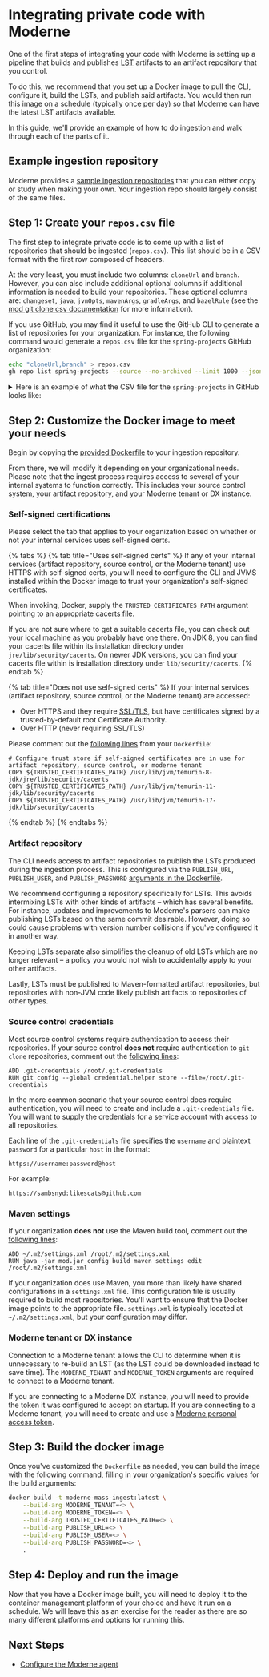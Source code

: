 # Integrating private code with Moderne

One of the first steps of integrating your code with Moderne is setting up a pipeline that builds and publishes [LST](../references/concepts/lossless-semantic-trees.md) artifacts to an artifact repository that you control.

To do this, we recommend that you set up a Docker image to pull the CLI, configure it, build the LSTs, and publish said artifacts. You would then run this image on a schedule (typically once per day) so that Moderne can have the latest LST artifacts available.

In this guide, we'll provide an example of how to do ingestion and walk through each of the parts of it.

## Example ingestion repository

Moderne provides a [sample ingestion repositories](https://github.com/moderneinc/mass-ingest-example) that you can either copy or study when making your own. Your ingestion repo should largely consist of the same files.

## Step 1: Create your `repos.csv` file

The first step to integrate private code is to come up with a list of repositories that should be ingested (`repos.csv`). This list should be in a CSV format with the first row composed of headers.

At the very least, you must include two columns: `cloneUrl` and `branch`. However, you can also include additional optional columns if additional information is needed to build your repositories. These optional columns are: `changeset`, `java`, `jvmOpts`, `mavenArgs`, `gradleArgs`, and `bazelRule` (see the [mod git clone csv documentation](/user-documentation/moderne-cli/cli-reference.md#mod-git-clone-csv) for more information).

If you use GitHub, you may find it useful to use the GitHub CLI to generate a list of repositories for your organization. For instance, the following command would generate a `repos.csv` file for the `spring-projects` GitHub organization:

```bash
echo "cloneUrl,branch" > repos.csv
gh repo list spring-projects --source --no-archived --limit 1000 --json sshUrl,defaultBranchRef --template "{{range .}}{{.sshUrl}},{{.defaultBranchRef.name}}{{\"\n\"}}{{end}}" >> repos.csv
```

<details>

<summary>Here is an example of what the CSV file for the <code>spring-projects</code> in GitHub looks like:</summary>

```
cloneUrl,branch
git@github.com:spring-projects/spring-cli.git,main
git@github.com:spring-projects/spring-ai.git,main
git@github.com:spring-projects/spring-pulsar.git,main
git@github.com:spring-projects/spring-framework.git,main
git@github.com:spring-projects/spring-amqp-samples.git,main
git@github.com:spring-projects/spring-amqp.git,main
git@github.com:spring-projects/spring-boot.git,main
git@github.com:spring-projects/spring-security-samples.git,main
git@github.com:spring-projects/spring-kafka.git,main
git@github.com:spring-projects/spring-session.git,main
git@github.com:spring-projects/spring-authorization-server.git,main
git@github.com:spring-projects/spring-batch.git,main
git@github.com:spring-projects/spring-integration.git,main
git@github.com:spring-projects/spring-integration-samples.git,main
git@github.com:spring-projects/spring-data-commons.git,main
git@github.com:spring-projects/spring-data-neo4j.git,main
git@github.com:spring-projects/spring-graphql.git,main
git@github.com:spring-projects/spring-data-redis.git,main
git@github.com:spring-projects/spring-data-keyvalue.git,main
git@github.com:spring-projects/spring-data-rest.git,main
git@github.com:spring-projects/spring-security.git,main
git@github.com:spring-projects/spring-petclinic.git,main
git@github.com:spring-projects/spring-modulith.git,main
git@github.com:spring-projects/spring-data-mongodb.git,main
git@github.com:spring-projects/spring-data-relational.git,main
git@github.com:spring-projects/spring-data-jpa.git,main
git@github.com:spring-projects/spring-data-couchbase.git,main
git@github.com:spring-projects/spring-data-bom.git,main
git@github.com:spring-projects/spring-data-build.git,main
git@github.com:spring-projects/spring-data-elasticsearch.git,main
git@github.com:spring-projects/spring-shell.git,main
git@github.com:spring-projects/spring-retry.git,main
git@github.com:spring-projects/spring-ws.git,main
git@github.com:spring-projects/spring-data-release.git,main
git@github.com:spring-projects/sts4.git,main
git@github.com:spring-projects/spring-data-ldap.git,main
git@github.com:spring-projects/spring-data-cassandra.git,main
git@github.com:spring-projects/spring-ldap.git,main
git@github.com:spring-projects/spring-integration-aws.git,main
git@github.com:spring-projects/spring-rewrite-commons.git,main
git@github.com:spring-projects/spring-aot-smoke-tests.git,ci
git@github.com:spring-projects/spring-hateoas.git,main
git@github.com:spring-projects/spring-restdocs.git,main
git@github.com:spring-projects/spring-lifecycle-smoke-tests.git,main
git@github.com:spring-projects/spring-security-kerberos.git,main
git@github.com:spring-projects/spring-webflow.git,main
git@github.com:spring-projects/spring-net.git,main
git@github.com:spring-projects/spring-data-examples.git,main
git@github.com:spring-projects/spring-statemachine.git,main
git@github.com:spring-projects/spring-vault.git,main
git@github.com:spring-projects/spring-credhub.git,main
git@github.com:spring-projects/spring-batch-extensions.git,main
git@github.com:spring-projects/spring-session-data-mongodb.git,main
git@github.com:spring-projects/spring-plugin.git,main
git@github.com:spring-projects/spring-test-data-geode.git,main
git@github.com:spring-projects/security-advisories.git,main
git@github.com:spring-projects/spring-guice.git,main
git@github.com:spring-projects/spring-data-dev-tools.git,main
git@github.com:spring-projects/spring-data-envers.git,main
git@github.com:spring-projects/spring-data-r2dbc.git,main
git@github.com:spring-projects/spring-boot-data-geode.git,main
git@github.com:spring-projects/spring-session-data-geode.git,main
git@github.com:spring-projects/spring-session-bom.git,main
git@github.com:spring-projects/spring-data-geode.git,main
git@github.com:spring-projects/spring-flo.git,main
git@github.com:spring-projects/.github.git,main
git@github.com:spring-projects/spring-webflow-samples.git,main
git@github.com:spring-projects/eclipse-integration-tcserver.git,main
git@github.com:spring-projects/gh-pages.git,gh-pages
git@github.com:spring-projects/spring-hateoas-examples.git,main
git@github.com:spring-projects/spring-ws-samples.git,main
git@github.com:spring-projects/sts-thirdparty-p2-repo.git,master
git@github.com:spring-projects/spring-integration-extensions.git,main
git@github.com:spring-projects/spring-restdocs-samples.git,main
git@github.com:spring-projects/spring-graphql-examples.git,main
git@github.com:spring-projects/spring-data.git,master
git@github.com:spring-projects/spring-loaded.git,master
git@github.com:spring-projects/spring-data-gemfire.git,main
git@github.com:spring-projects/spring-cloud.git,master
git@github.com:spring-projects/spring-session-data-mongodb-examples.git,main
git@github.com:spring-projects/spring-integration-flow.git,master
git@github.com:spring-projects/spring-integration-splunk.git,master
```

</details>

## Step 2: Customize the Docker image to meet your needs

Begin by copying the [provided Dockerfile](https://github.com/moderneinc/mass-ingest-example/blob/main/Dockerfile) to your ingestion repository.

From there, we will modify it depending on your organizational needs. Please note that the ingest process requires access to several of your internal systems to function correctly. This includes your source control system, your artifact repository, and your Moderne tenant or DX instance.

### Self-signed certifications

Please select the tab that applies to your organization based on whether or not your internal services uses self-signed certs.

{% tabs %}
{% tab title="Uses self-signed certs" %}
If any of your internal services (artifact repository, source control, or the Moderne tenant) use HTTPS with self-signed certs, you will need to configure the CLI and JVMS installed within the Docker image to trust your organization's self-signed certificates. 

When invoking, Docker, supply the `TRUSTED_CERTIFICATES_PATH` argument pointing to an appropriate [cacerts file](https://www.ibm.com/docs/en/sdk-java-technology/8?topic=certificate-cacerts-certificates-file).

If you are not sure where to get a suitable cacerts file, you can check out your local machine as you probably have one there. On JDK 8, you can find your cacerts file within its installation directory under `jre/lib/security/cacerts`. On newer JDK versions, you can find your cacerts file within is installation directory under `lib/security/cacerts`.
{% endtab %}

{% tab title="Does not use self-signed certs" %}
If your internal services (artifact repository, source control, or the Moderne tenant) are accessed:

* Over HTTPS and they require [SSL/TLS](https://en.wikipedia.org/wiki/Transport_Layer_Security), but have certificates signed by a trusted-by-default root Certificate Authority.
* Over HTTP (never requiring SSL/TLS)

Please comment out the [following lines](https://github.com/moderneinc/mass-ingest-example/blob/main/Dockerfile#L40-L42) from your `Dockerfile`:

```docker
# Configure trust store if self-signed certificates are in use for artifact repository, source control, or moderne tenant
COPY ${TRUSTED_CERTIFICATES_PATH} /usr/lib/jvm/temurin-8-jdk/jre/lib/security/cacerts
COPY ${TRUSTED_CERTIFICATES_PATH} /usr/lib/jvm/temurin-11-jdk/lib/security/cacerts
COPY ${TRUSTED_CERTIFICATES_PATH} /usr/lib/jvm/temurin-17-jdk/lib/security/cacerts
```
{% endtab %}
{% endtabs %}

### Artifact repository

The CLI needs access to artifact repositories to publish the LSTs produced during the ingestion process. This is configured via the `PUBLISH_URL`, `PUBLISH_USER`, and `PUBLISH_PASSWORD` [arguments in the Dockerfile](https://github.com/moderneinc/mass-ingest-example/blob/main/Dockerfile#L18-L20).

We recommend configuring a repository specifically for LSTs. This avoids intermixing LSTs with other kinds of artifacts – which has several benefits. For instance, updates and improvements to Moderne's parsers can make publishing LSTs based on the same commit desirable. However, doing so could cause problems with version number collisions if you've configured it in another way. 

Keeping LSTs separate also simplifies the cleanup of old LSTs which are no longer relevant – a policy you would not wish to accidentally apply to your other artifacts. 

Lastly, LSTs must be published to Maven-formatted artifact repositories, but repositories with non-JVM code likely publish artifacts to repositories of other types.

### Source control credentials

Most source control systems require authentication to access their repositories. If your source control **does not** require authentication to `git clone` repositories, comment out the [following lines](https://github.com/moderneinc/mass-ingest-example/blob/main/Dockerfile#L35-L36):

```docker
ADD .git-credentials /root/.git-credentials
RUN git config --global credential.helper store --file=/root/.git-credentials
```

In the more common scenario that your source control does require authentication, you will need to create and include a `.git-credentials` file. You will want to supply the credentials for a service account with access to all repositories.

Each line of the `.git-credentials` file specifies the `username` and plaintext `password` for a particular `host` in the format:

```
https://username:password@host
```

For example:

```
https://sambsnyd:likescats@github.com
```

### Maven settings

If your organization **does not** use the Maven build tool, comment out the [following lines](https://github.com/moderneinc/mass-ingest-example/blob/main/Dockerfile#L30-L31):

```docker
ADD ~/.m2/settings.xml /root/.m2/settings.xml
RUN java -jar mod.jar config build maven settings edit /root/.m2/settings.xml
```

If your organization does use Maven, you more than likely have shared configurations in a `settings.xml` file. This configuration file is usually required to build most repositories. You'll want to ensure that the Docker image points to the appropriate file. `settings.xml` is typically located at `~/.m2/settings.xml`, but your configuration may differ.

### Moderne tenant or DX instance

Connection to a Moderne tenant allows the CLI to determine when it is unnecessary to re-build an LST (as the LST could be downloaded instead to save time). The `MODERNE_TENANT` and `MODERNE_TOKEN` arguments are required to connect to a Moderne tenant.

If you are connecting to a Moderne DX instance, you will need to provide the token it was configured to accept on startup. If you are connecting to a Moderne tenant, you will need to create and use a [Moderne personal access token](../../../user-documentation/moderne-platform/how-to-guides/create-api-access-tokens.md). 

## Step 3: Build the docker image

Once you've customized the `Dockerfile` as needed, you can build the image with the following command, filling in your organization's specific values for the build arguments:

```bash
docker build -t moderne-mass-ingest:latest \
    --build-arg MODERNE_TENANT=<> \
    --build-arg MODERNE_TOKEN=<> \
    --build-arg TRUSTED_CERTIFICATES_PATH=<> \
    --build-arg PUBLISH_URL=<> \
    --build-arg PUBLISH_USER=<> \
    --build-arg PUBLISH_PASSWORD=<> \
    .
```

## Step 4: Deploy and run the image

Now that you have a Docker image built, you will need to deploy it to the container management platform of your choice and have it run on a schedule. We will leave this as an exercise for the reader as there are so many different platforms and options for running this. 

## Next Steps

* [Configure the Moderne agent](agent-configuration/agent-configuration.md)
